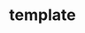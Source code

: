 ---
title: template
template: topic.jade
tags: [ templateName, defaultTemplate ]
description: compiled Handlebars template used to render this view
value: "Ember.Handlebars.compile('I am the template')"
---